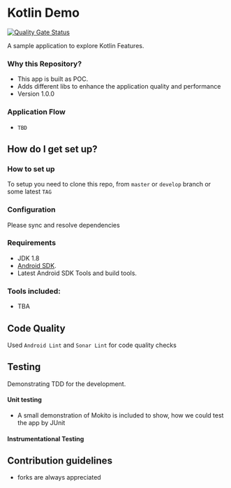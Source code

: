 # Kotlin Demo #

[![Quality Gate Status](https://sonarcloud.io/api/project_badges/measure?project=KotlinDemo&metric=alert_status)](https://sonarcloud.io/dashboard?id=KotlinDemo)

A sample application to explore Kotlin Features.

### Why this Repository? ###

* This app is built as POC. 
* Adds different libs to enhance the application quality and performance
* Version 1.0.0


### Application Flow ###

- `TBD`

## How do I get set up? ##

### How to set up ###
To setup you need to clone this repo, from `master` or `develop` branch or some latest `TAG`

### Configuration ###
Please sync and resolve dependencies


### Requirements ###

- JDK 1.8
- [Android SDK](http://developer.android.com/sdk/index.html).
- Latest Android SDK Tools and build tools.


### Tools included: ###

- TBA

## Code Quality ##

Used `Android Lint` and `Sonar Lint` for code quality checks

## Testing ##

Demonstrating TDD for the development.

#### Unit testing ####

- A small demonstration of Mokito is included to show, how we could test the app by JUnit

#### Instrumentational Testing ####

## Contribution guidelines ##

- forks are always appreciated

